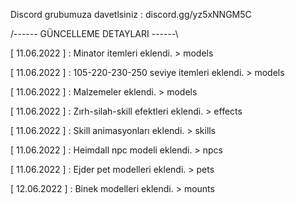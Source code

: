 Discord grubumuza davetlsiniz : discord.gg/yz5xNNGM5C




/------ GÜNCELLEME DETAYLARI ------\

[ 11.06.2022 ] : Minator itemleri eklendi. > models

[ 11.06.2022 ] : 105-220-230-250 seviye itemleri eklendi. > models

[ 11.06.2022 ] : Malzemeler eklendi. > models

[ 11.06.2022 ] : Zırh-silah-skill efektleri eklendi. > effects

[ 11.06.2022 ] : Skill animasyonları eklendi. > skills

[ 11.06.2022 ] : Heimdall npc modeli eklendi. > npcs

[ 11.06.2022 ] : Ejder pet modelleri eklendi. > pets

[ 12.06.2022 ] : Binek modelleri eklendi. > mounts
